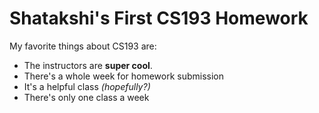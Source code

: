 # Shatakshi's First CS193 Homework

My favorite things about CS193 are:

- The instructors are **super cool**.
- There's a whole week for homework submission
- It's a helpful class _(hopefully?)_
- There's only one class a week
